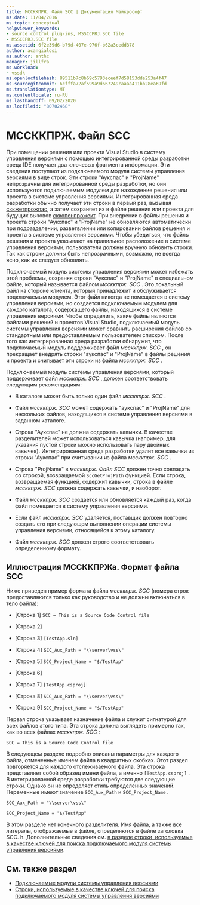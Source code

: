 ```yaml
---
title: МССККПРЖ. Файл SCC | Документация Майкрософт
ms.date: 11/04/2016
ms.topic: conceptual
helpviewer_keywords:
- source control plug-ins, MSSCCPRJ.SCC file
- MSSCCPRJ.SCC file
ms.assetid: 6f2e39d6-b79d-407e-976f-b62a3cedd378
author: acangialosi
ms.author: anthc
manager: jillfra
ms.workload:
- vssdk
ms.openlocfilehash: 89511b7c8b69c5793eceef7d58153dde253a4f47
ms.sourcegitcommit: 6cfffa72af599a9d667249caaaa411bb28ea69fd
ms.translationtype: MT
ms.contentlocale: ru-RU
ms.lasthandoff: 09/02/2020
ms.locfileid: "80702468"
---
```

# <a name="mssccprjscc-file"></a>МССККПРЖ. Файл SCC
При помещении решения или проекта Visual Studio в систему управления версиями с помощью интегрированной среды разработки среда IDE получает два ключевых фрагмента информации. Эти сведения поступают из подключаемого модуля системы управления версиями в виде строк. Эти строки "Аукспас" и "ProjName" непрозрачны для интегрированной среды разработки, но они используются подключаемым модулем для нахождение решения или проекта в системе управления версиями. Интегрированная среда разработки обычно получает эти строки в первый раз, вызывая [сккжетпрожпас](../extensibility/sccgetprojpath-function.md), а затем сохраняет их в файле решения или проекта для будущих вызовов [сккопенпрожект](../extensibility/sccopenproject-function.md). При внедрении в файлы решения и проекта строки "Аукспас" и "ProjName" не обновляются автоматически при подразделении, разветвлении или копировании файлов решения и проекта в системе управления версиями. Чтобы убедиться, что файлы решения и проекта указывают на правильное расположение в системе управления версиями, пользователи должны вручную обновить строки. Так как строки должны быть непрозрачными, возможно, не всегда ясно, как их следует обновлять.

 Подключаемый модуль системы управления версиями может избежать этой проблемы, сохраняя строки "Аукспас" и "ProjName" в специальном файле, который называется файлом *мссккпрж. SCC* . Это локальный файл на стороне клиента, который принадлежит и обслуживается подключаемым модулем. Этот файл никогда не помещается в систему управления версиями, но создается подключаемым модулем для каждого каталога, содержащего файлы, находящихся в системе управления версиями. Чтобы определить, какие файлы являются файлами решений и проектов Visual Studio, подключаемый модуль системы управления версиями может сравнить расширения файлов со стандартным или предоставляемым пользователем списком. После того как интегрированная среда разработки обнаружит, что подключаемый модуль поддерживает файл *мссккпрж. SCC* , он прекращает внедрять строки "аукспас" и "ProjName" в файлы решения и проекта и считывает эти строки из файла *мссккпрж. SCC* .

 Подключаемый модуль системы управления версиями, который поддерживает файл *мссккпрж. SCC* , должен соответствовать следующим рекомендациям:

- В каталоге может быть только один файл *мссккпрж. SCC* .

- Файл *мссккпрж. SCC* может содержать "аукспас" и "ProjName" для нескольких файлов, находящихся в системе управления версиями в заданном каталоге.

- Строка "Аукспас" не должна содержать кавычки. В качестве разделителей может использоваться кавычка (например, для указания пустой строки можно использовать пару двойных кавычек). Интегрированная среда разработки удалит все кавычки из строки "Аукспас" при считывании из файла *мссккпрж. SCC* .

- Строка "ProjName" в *мссккпрж. Файл SCC* должен точно совпадать со строкой, возвращаемой `SccGetProjPath` функцией. Если строка, возвращаемая функцией, содержит кавычки, строка в файле *мссккпрж. SCC* должна содержать кавычки, и наоборот.

- Файл *мссккпрж. SCC* создается или обновляется каждый раз, когда файл помещается в систему управления версиями.

- Если файл *мссккпрж. SCC* удаляется, поставщик должен повторно создать его при следующем выполнении операции системы управления версиями, относящейся к этому каталогу.

- Файл *мссккпрж. SCC* должен строго соответствовать определенному формату.

## <a name="an-illustration-of-the-mssccprjscc-file-format"></a>Иллюстрация МССККПРЖа. Формат файла SCC
 Ниже приведен пример формата файла *мссккпрж. SCC* (номера строк предоставляются только как руководство и не должны включаться в тело файла):

- [Строка 1] `SCC = This is a Source Code Control file`

- [Строка 2]

- [Строка 3] `[TestApp.sln]`

- [Строка 4] `SCC_Aux_Path = "\\server\vss\"`

- [Строка 5] `SCC_Project_Name = "$/TestApp"`

- [Строка 6]

- [Строка 7] `[TestApp.csproj]`

- [Строка 8] `SCC_Aux_Path = "\\server\vss\"`

- [Строка 9] `SCC_Project_Name = "$/TestApp"`

 Первая строка указывает назначение файла и служит сигнатурой для всех файлов этого типа. Эта строка должна выглядеть примерно так, как во всех файлах *мссккпрж. SCC* :

 `SCC = This is a Source Code Control file`

 В следующем разделе подробно описаны параметры для каждого файла, отмеченные именем файла в квадратных скобках. Этот раздел повторяется для каждого отслеживаемого файла. Эта строка представляет собой образец имени файла, а именно `[TestApp.csproj]` . В интегрированной среде разработки требуются две следующие строки. Однако он не определяет стиль определенных значений. Переменные имеют значение `SCC_Aux_Path` и `SCC_Project_Name` .

 `SCC_Aux_Path = "\\server\vss\"`

 `SCC_Project_Name = "$/TestApp"`

 В этом разделе нет конечного разделителя. Имя файла, а также все литералы, отображаемые в файле, определяются в файле заголовка SCC. h. Дополнительные сведения см. [в разделе строки, используемые в качестве ключей для поиска подключаемого модуля системы управления версиями](../extensibility/strings-used-as-keys-for-finding-a-source-control-plug-in.md).

## <a name="see-also"></a>См. также раздел
- [Подключаемые модули системы управления версиями](../extensibility/source-control-plug-ins.md)
- [Строки, используемые в качестве ключей для поиска подключаемого модуля системы управления версиями](../extensibility/strings-used-as-keys-for-finding-a-source-control-plug-in.md)

